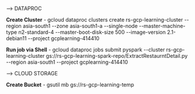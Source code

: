 --> DATAPROC

**Create Cluster** - gcloud dataproc clusters create rs-gcp-learning-cluster --region asia-south1 --zone asia-south1-a --single-node --master-machine-type n2-standard-4 --master-boot-disk-size 500 --image-version 2.1-debian11 --project gcplearning-414410

**Run job via Shell** - gcloud dataproc jobs submit pyspark --cluster rs-gcp-learning-cluster gs://rs-gcp-learning-spark-repo/ExtractRestaurntDetail.py --region asia-south1 --project gcplearning-414410


--> CLOUD STORAGE

**Create Bucket** - gsutil mb gs://rs-gcp-learning-temp

